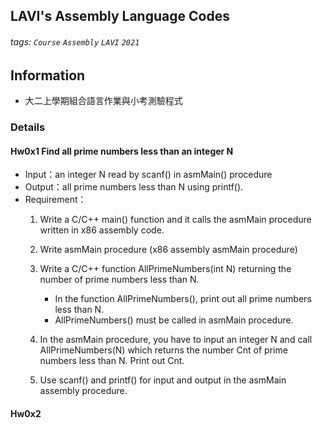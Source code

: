 ## LAVI's Assembly Language Codes
###### tags: `Course` `Assembly` `LAVI` `2021` 

## Information
- 大二上學期組合語言作業與小考測驗程式

### Details
#### Hw0x1 Find all prime numbers less than an integer N
- Input：an integer N read by scanf() in asmMain() procedure
- Output：all prime numbers less than N using printf().
- Requirement：
	1. Write a C/C++ main() function and it calls the asmMain procedure written in x86 assembly code.
	2. Write  asmMain procedure  (x86 assembly asmMain procedure)

	3. Write a C/C++ function  AllPrimeNumbers(int N) returning the number of prime numbers less than N.
    	- In the function AllPrimeNumbers(), print out all prime numbers less than N.
        - AllPrimeNumbers() must be called in asmMain procedure.       
    4. In the  asmMain procedure, you have to input an integer N and call AllPrimeNumbers(N) which returns the number Cnt of prime numbers less than N. Print out Cnt.
    5.  Use scanf() and printf() for input and output in the asmMain assembly procedure.

#### Hw0x2